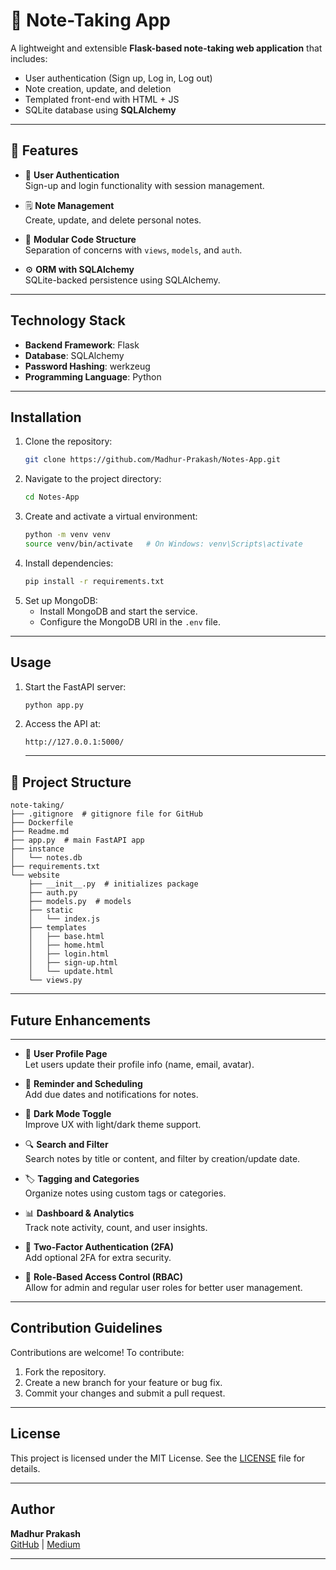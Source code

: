 # 📝 Note-Taking App

A lightweight and extensible **Flask-based note-taking web application** that includes:

- User authentication (Sign up, Log in, Log out)
- Note creation, update, and deletion
- Templated front-end with HTML + JS
- SQLite database using **SQLAlchemy**
---

## 🚀 Features

- 🔐 **User Authentication**  
  Sign-up and login functionality with session management.

- 🗒️ **Note Management**  
  Create, update, and delete personal notes.

- 🧩 **Modular Code Structure**  
  Separation of concerns with `views`, `models`, and `auth`.

- ⚙️ **ORM with SQLAlchemy**  
  SQLite-backed persistence using SQLAlchemy.


---

## Technology Stack
- **Backend Framework**: Flask
- **Database**: SQLAlchemy
- **Password Hashing**: werkzeug
- **Programming Language**: Python

---

## Installation

1. Clone the repository:
   ```bash
   git clone https://github.com/Madhur-Prakash/Notes-App.git
   ```
2. Navigate to the project directory:
   ```bash
   cd Notes-App
   ```
3. Create and activate a virtual environment:
   ```bash
   python -m venv venv
   source venv/bin/activate   # On Windows: venv\Scripts\activate
   ```
4. Install dependencies:
   ```bash
   pip install -r requirements.txt
   ```
5. Set up MongoDB:
   - Install MongoDB and start the service.
   - Configure the MongoDB URI in the `.env` file.

---

## Usage

1. Start the FastAPI server:
   ```bash
   python app.py
   ```
2. Access the API at:
   ```
   http://127.0.0.1:5000/
   ```
   ---


## 📁 Project Structure

```plaintext
note-taking/
├── .gitignore  # gitignore file for GitHub
├── Dockerfile
├── Readme.md
├── app.py  # main FastAPI app
├── instance
│   └── notes.db
├── requirements.txt
└── website
    ├── __init__.py  # initializes package
    ├── auth.py
    ├── models.py  # models
    ├── static
    │   └── index.js
    ├── templates
    │   ├── base.html
    │   ├── home.html
    │   ├── login.html
    │   ├── sign-up.html
    │   └── update.html
    └── views.py
```
---

## Future Enhancements
---

- 🧠 **User Profile Page**  
  Let users update their profile info (name, email, avatar).

- 📅 **Reminder and Scheduling**  
  Add due dates and notifications for notes.

- 🌙 **Dark Mode Toggle**  
  Improve UX with light/dark theme support.

- 🔍 **Search and Filter**  
  Search notes by title or content, and filter by creation/update date.

- 🏷️ **Tagging and Categories**  
  Organize notes using custom tags or categories.


- 📊 **Dashboard & Analytics**  
  Track note activity, count, and user insights.

- 🔐 **Two-Factor Authentication (2FA)**  
  Add optional 2FA for extra security.


- 🧭 **Role-Based Access Control (RBAC)**  
  Allow for admin and regular user roles for better user management.

---

## Contribution Guidelines

Contributions are welcome! To contribute:
1. Fork the repository.
2. Create a new branch for your feature or bug fix.
3. Commit your changes and submit a pull request.

---

## License
This project is licensed under the MIT License. See the [LICENSE](LICENSE.md) file for details.

---

## Author
**Madhur Prakash**  
[GitHub](https://github.com/Madhur-Prakash) | [Medium](https://medium.com/@madhurprakash2005)

---

